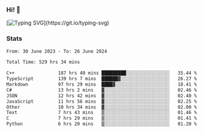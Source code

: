 ### Hi!  👋

[![Typing SVG](https://readme-typing-svg.herokuapp.com?font=Fira+Code&pause=1000&width=435&lines=Hello!+I'm+Texiwustion.)](https://git.io/typing-svg)

### Stats

<!--START_SECTION:waka-->

```txt
From: 30 June 2023 - To: 26 June 2024

Total Time: 529 hrs 34 mins

C++                187 hrs 40 mins █████████░░░░░░░░░░░░░░░░   35.44 %
TypeScript         139 hrs 7 mins  ██████▓░░░░░░░░░░░░░░░░░░   26.27 %
Markdown           97 hrs 29 mins  ████▓░░░░░░░░░░░░░░░░░░░░   18.41 %
C#                 13 hrs 2 mins   ▓░░░░░░░░░░░░░░░░░░░░░░░░   02.46 %
JSON               12 hrs 42 mins  ▓░░░░░░░░░░░░░░░░░░░░░░░░   02.40 %
JavaScript         11 hrs 56 mins  ▓░░░░░░░░░░░░░░░░░░░░░░░░   02.25 %
Other              10 hrs 34 mins  ▓░░░░░░░░░░░░░░░░░░░░░░░░   02.00 %
Text               7 hrs 43 mins   ▒░░░░░░░░░░░░░░░░░░░░░░░░   01.46 %
C                  7 hrs 29 mins   ▒░░░░░░░░░░░░░░░░░░░░░░░░   01.41 %
Python             6 hrs 20 mins   ▒░░░░░░░░░░░░░░░░░░░░░░░░   01.20 %
```

<!--END_SECTION:waka-->
